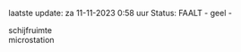 laatste update: 
za 11-11-2023  0:58   uur 
Status: FAALT - geel - 
<div class="service Y">schijfruimte</div><div class="service Y">microstation</div>